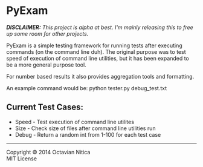 PyExam
=======

<i><b>DISCLAIMER:</b> This project is alpha at best. I'm mainly releasing this to free up some room for other projects.</i>

PyExam is a simple testing framework for running tests after executing commands (on the command line duh). The original purpose was to test speed of execution of command line utilities, but it has been expanded to be a more general purpose tool.

For number based results it also provides aggregation tools and formatting.

An example command would be: python tester.py debug_test.txt

Current Test Cases:
--------
* Speed - Test execution of command line utilites
* Size - Check size of files after command line utilities run
* Debug - Return a random int from 1-100 for each test case

------------
Copyright © 2014 Octavian Nitica 
<br/>
MIT License

